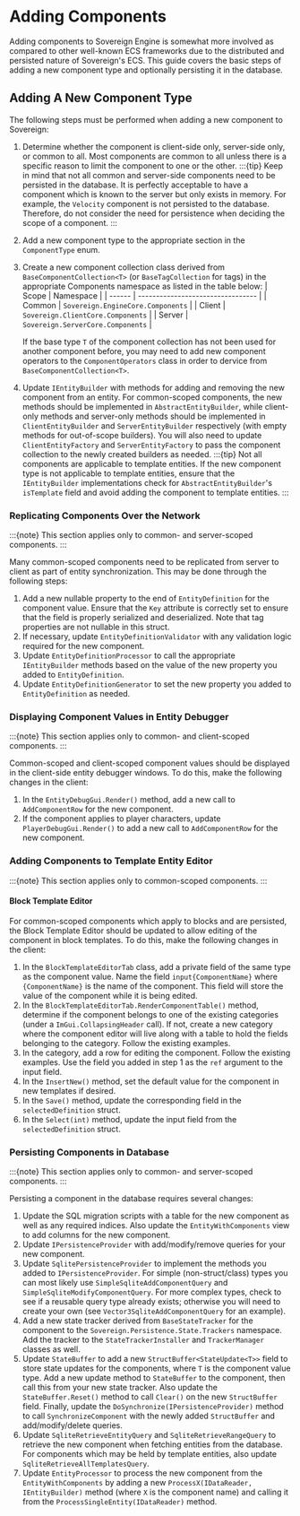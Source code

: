 # Adding Components

Adding components to Sovereign Engine is somewhat more involved as compared to other
well-known ECS frameworks due to the distributed and persisted nature of Sovereign's
ECS. This guide covers the basic steps of adding a new component type and optionally
persisting it in the database.

## Adding A New Component Type

The following steps must be performed when adding a new component to Sovereign:

1. Determine whether the component is client-side only, server-side only, or common
   to all. Most components are common to all unless there is a
   specific reason to limit the component to one or the other.
   :::{tip}
   Keep in mind that not all common and server-side components need to be persisted
   in the database. It is perfectly acceptable to have a component which is known to
   the server but only exists in memory. For example, the `Velocity` component is not
   persisted to the database. Therefore, do not consider the need for persistence when
   deciding the scope of a component.
   :::
2. Add a new component type to the appropriate section in the `ComponentType` enum.
3. Create a new component collection class derived from `BaseComponentCollection<T>`
   (or `BaseTagCollection` for tags)
   in the appropriate Components namespace as listed in the table below:
   | Scope  | Namespace                         |
   | ------ | --------------------------------- |
   | Common | `Sovereign.EngineCore.Components` |
   | Client | `Sovereign.ClientCore.Components` |
   | Server | `Sovereign.ServerCore.Components` |

   If the base type `T` of the component collection has not been used for another
   component before, you may need to add new component operators to the
   `ComponentOperators` class in order to dervice from `BaseComponentCollection<T>`.
4. Update `IEntityBuilder` with methods for adding and removing the new component
   from an entity. For common-scoped components, the new methods should be implemented
   in `AbstractEntityBuilder`, while client-only methods and server-only methods
   should be implemented in `ClientEntityBuilder` and `ServerEntityBuilder`
   respectively (with empty methods for out-of-scope builders). You will also need to
   update `ClientEntityFactory` and `ServerEntityFactory` to pass the component
   collection to the newly created builders as needed.
   :::{tip}
   Not all components are applicable to template entities. If the new component type
   is not applicable to template entities, ensure that the `IEntityBuilder`
   implementations check for `AbstractEntityBuilder`'s `isTemplate` field and avoid
   adding the component to template entities.
   :::

### Replicating Components Over the Network

:::{note}
This section applies only to common- and server-scoped components.
:::

Many common-scoped components need to be replicated from server to client as part
of entity synchronization. This may be done through the following steps:

1. Add a new nullable property to the end of `EntityDefinition` for the component
   value. Ensure that the `Key` attribute is correctly set to ensure that the
   field is properly serialized and deserialized. Note that tag properties are
   not nullable in this struct.
2. If necessary, update `EntityDefinitionValidator` with any validation logic
   required for the new component.
3. Update `EntityDefinitionProcessor` to call the appropriate `IEntityBuilder`
   methods based on the value of the new property you added to `EntityDefinition`.
4. Update `EntityDefinitionGenerator` to set the new property you added to
   `EntityDefinition` as needed.

### Displaying Component Values in Entity Debugger

:::{note}
This section applies only to common- and client-scoped components.
:::

Common-scoped and client-scoped component values should be displayed in the
client-side entity debugger windows. To do this, make the following changes in
the client:

1. In the `EntityDebugGui.Render()` method, add a new call to `AddComponentRow`
   for the new component.
2. If the component applies to player characters, update `PlayerDebugGui.Render()`
   to add a new call to `AddComponentRow` for the new component.

### Adding Components to Template Entity Editor

:::{note}
This section applies only to common-scoped components.
:::

#### Block Template Editor

For common-scoped components which apply to blocks and are persisted, the Block
Template Editor should be updated to allow editing of the component in block templates.
To do this, make the following changes in the client:

1. In the `BlockTemplateEditorTab` class, add a private field of the same type as the
   component value. Name the field `input{ComponentName}` where `{ComponentName}` is the
   name of the component. This field will store the value of the component while it is
   being edited.
2. In the `BlockTemplateEditorTab.RenderComponentTable()` method, determine if the component
   belongs to one of the existing categories (under a `ImGui.CollapsingHeader` call). If not,
   create a new category where the component editor will live along with a table to hold
   the fields belonging to the category. Follow the existing examples.
3. In the category, add a row for editing the component. Follow the existing examples.
   Use the field you added in step 1 as the `ref` argument to the input field.
4. In the `InsertNew()` method, set the default value for the component in new templates
   if desired.
5. In the `Save()` method, update the corresponding field in the `selectedDefinition` struct.
6. In the `Select(int)` method, update the input field from the `selectedDefinition` struct.

### Persisting Components in Database

:::{note}
This section applies only to common- and server-scoped components.
:::

Persisting a component in the database requires several changes:

1. Update the SQL migration scripts with a table for the new component as well as
   any required indices. Also update the `EntityWithComponents` view to add columns
   for the new component.
2. Update `IPersistenceProvider` with add/modify/remove queries for your new
   component.
3. Update `SqlitePersistenceProvider` to implement the methods you added to
   `IPersistenceProvider`. For simple (non-struct/class) types you can most likely
   use `SimpleSqliteAddComponentQuery` and `SimpleSqliteModifyComponentQuery`. For
   more complex types, check to see if a reusable query type already exists; otherwise
   you will need to create your own (see `Vector3SqliteAddComponentQuery` for an
   example).
4. Add a new state tracker derived from `BaseStateTracker` for the component to
   the `Sovereign.Persistence.State.Trackers` namespace. Add the tracker to the
   `StateTrackerInstaller` and `TrackerManager` classes as well.
5. Update `StateBuffer` to add a new `StructBuffer<StateUpdate<T>>` field to store
   state updates for the components, where `T` is the component value type. Add a
   new update method to `StateBuffer` to the component, then call this from your
   new state tracker. Also update the `StateBuffer.Reset()` method to call `Clear()`
   on the new `StructBuffer` field. Finally, update the 
   `DoSynchronize(IPersistenceProvider)` method to call `SynchronizeComponent` with
   the newly added `StructBuffer` and add/modify/delete queries.
6. Update `SqliteRetrieveEntityQuery` and `SqliteRetrieveRangeQuery` to retrieve
   the new component when fetching entities from the database. For components which
   may be held by template entities, also update `SqliteRetrieveAllTemplatesQuery`.
7. Update `EntityProcessor` to process the new component from the 
   `EntityWithComponents` by adding a new `ProcessX(IDataReader, IEntityBuilder)`
   method (where `X` is the component name) and calling it from the
   `ProcessSingleEntity(IDataReader)` method.
